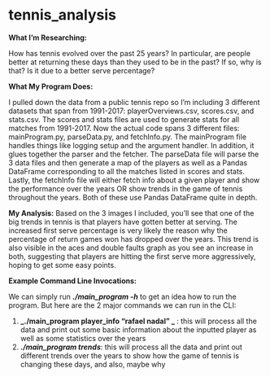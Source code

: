 # tennis_analysis

**What I’m Researching:**

How has tennis evolved	over the past 25 years? In particular, are people better at returning these days than they used to be in the past? If so, why is that? Is it due to a better serve percentage?

**What My Program Does:**

I pulled down the data from a public tennis repo so I’m including 3 different datasets that span from 1991-2017: playerOverviews.csv, scores.csv, and stats.csv. The scores and stats files are used to generate stats for all matches from 1991-2017. Now the actual code spans 3 different files: mainProgram.py, parseData.py, and fetchInfo.py. The mainProgram file handles things like logging setup and the argument handler. In addition, it glues together the parser and the fetcher. The parseData file will parse the 3 data files and then generate a map of the players as well as a Pandas DataFrame corresponding to all the matches listed in scores and stats. Lastly, the fetchInfo file will either fetch info about a given player and show the performance over the years OR show trends in the game of tennis throughout the years. Both of these use Pandas DataFrame quite in depth.

**My Analysis:**
Based on the 3 images I included, you’ll see that one of the big trends in tennis is that players have gotten better at serving. The increased first serve percentage is very likely the reason why the percentage of return games won has dropped over the years. This trend is also visible in the aces and double faults graph as you see an increase in both, suggesting that players are hitting the first serve more aggressively, hoping to get some easy points.


**Example Command Line Invocations:**

We can simply run **_./main_program -h_** to get an idea how to run the program. But here are the 2 major commands we can run in the CLI:

1. **_./main_program player_info “rafael nadal” _** :  this will process all the data and print out some basic information about the inputted player as well as some statistics over the years
2. **_./main_program trends_**: this will process all the data and print out different trends over the years to show how the game of tennis is changing these days, and also, maybe why
